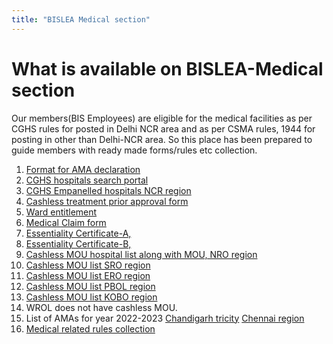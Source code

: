 ```yaml
---
title: "BISLEA Medical section"
---
```


What is available on BISLEA-Medical section
======

Our members(BIS Employees) are eligible for the medical facilities as per CGHS rules for posted in Delhi NCR area and as per CSMA rules, 1944 for posting in other than Delhi-NCR area. So this place has been prepared to guide members with ready made forms/rules etc collection. 

1. [Format for AMA declaration](https://docs.google.com/document/d/1HVlokh0xH_K7-ZZ5nbZUywzMejflrDmphuvqNrgHaPs/edit)
2. [CGHS hospitals search portal](https://cghs.nic.in/reports/view_hospital.jsp)
3. [CGHS Empanelled hospitals NCR region](https://www.bis.gov.in/index.php/pensioners/)
4. [Cashless treatment prior approval form](https://drive.google.com/file/d/17rOEhCeqKdiKsUK5sXercjDr12RaoIlv/view?usp=share_link)
5. [Ward entitlement](https://drive.google.com/file/d/18jWTHTiakyLK4a9jD_YH6eCUCrwqz-hr/view?usp=share_link)
6. [Medical Claim form](https://drive.google.com/file/d/1ViwYrXMb_C5BPTA3NsdYWRhMqWYuDurg/view?usp=share_link)
7. [Essentiality Certificate-A,](https://drive.google.com/file/d/1TOiQZNNneZnYsF_wwDftkQ3287rdEjkh/view?usp=share_link)
8. [Essentiality Certificate-B,](https://drive.google.com/file/d/1J5tA2LYRU7xNERD11UZ9CS8bWpYHgC9A/view?usp=drive_link)
9. [Cashless MOU hospital list along with MOU, NRO region](https://drive.google.com/file/d/1plTs7ihI4NZ5pxoChP0uZPFJzaV0K0xM/view?usp=share_link)
10. [Cashless MOU list SRO region](https://drive.google.com/file/d/1LJaGgaUkDjXEifiWKWpIVQBLa-wkJU9f/view?usp=share_link)
11. [Cashless MOU list ERO region](https://drive.google.com/file/d/1lvkRLjMlE0GlwxQ-MsT8gl0Ai9mVHqb1/view?usp=share_link)
12. [Cashless MOU list PBOL region](https://drive.google.com/file/d/1uO5_vkQ83ot146MUZvn36RBYqZwOzY48/view?usp=share_link)
13. [Cashless MOU list KOBO region](https://drive.google.com/file/d/1PGahWay_mUbOtKZ5wTu8Z1dd0WOZt3BB/view?usp=share_link)
14. WROL does not have cashless MOU.
15. List of AMAs for year 2022-2023 [Chandigarh tricity](https://cgewccchd.com/Notifications/AMA%20LIST%202022-23.pdf) [Chennai region](https://drive.google.com/file/d/1xBiCQY3eN_kLJpm22zE0YJA8FHiuWK1i/view?usp=share_link)
16. [Medical related rules collection](https://drive.google.com/drive/folders/1USgbF3a8YwEt0mEQhYFCwBbY3HkGeQuD)

